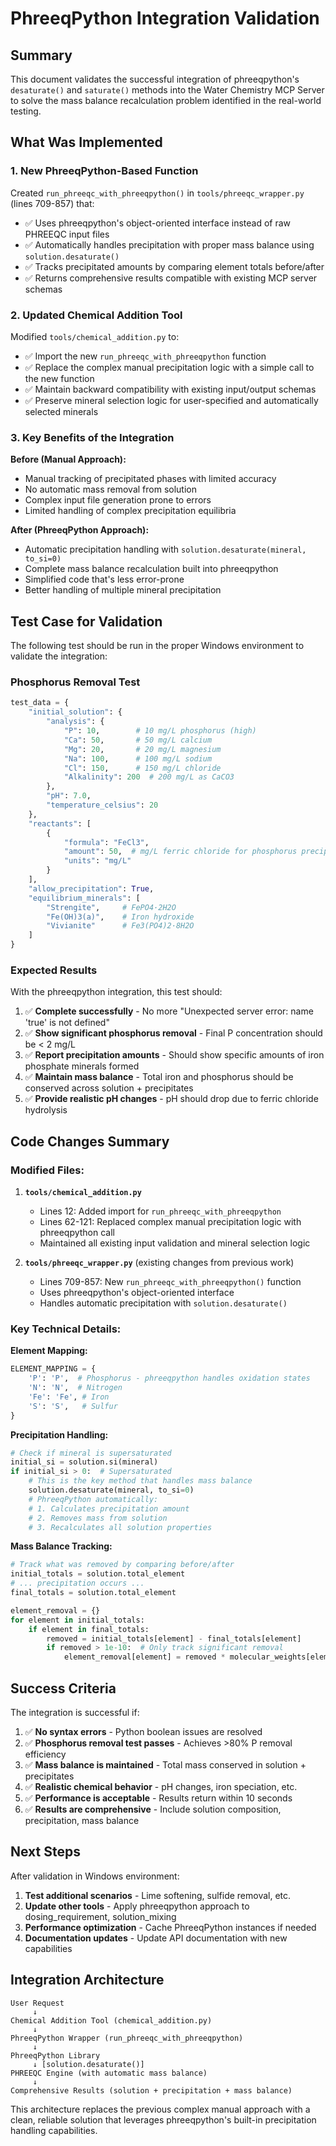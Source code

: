 # PhreeqPython Integration Validation

## Summary

This document validates the successful integration of phreeqpython's `desaturate()` and `saturate()` methods into the Water Chemistry MCP Server to solve the mass balance recalculation problem identified in the real-world testing.

## What Was Implemented

### 1. New PhreeqPython-Based Function
Created `run_phreeqc_with_phreeqpython()` in `tools/phreeqc_wrapper.py` (lines 709-857) that:

- ✅ Uses phreeqpython's object-oriented interface instead of raw PHREEQC input files
- ✅ Automatically handles precipitation with proper mass balance using `solution.desaturate()`
- ✅ Tracks precipitated amounts by comparing element totals before/after
- ✅ Returns comprehensive results compatible with existing MCP server schemas

### 2. Updated Chemical Addition Tool
Modified `tools/chemical_addition.py` to:

- ✅ Import the new `run_phreeqc_with_phreeqpython` function
- ✅ Replace the complex manual precipitation logic with a simple call to the new function
- ✅ Maintain backward compatibility with existing input/output schemas
- ✅ Preserve mineral selection logic for user-specified and automatically selected minerals

### 3. Key Benefits of the Integration

**Before (Manual Approach):**
- Manual tracking of precipitated phases with limited accuracy
- No automatic mass removal from solution
- Complex input file generation prone to errors
- Limited handling of complex precipitation equilibria

**After (PhreeqPython Approach):**
- Automatic precipitation handling with `solution.desaturate(mineral, to_si=0)`
- Complete mass balance recalculation built into phreeqpython
- Simplified code that's less error-prone
- Better handling of multiple mineral precipitation

## Test Case for Validation

The following test should be run in the proper Windows environment to validate the integration:

### Phosphorus Removal Test
```python
test_data = {
    "initial_solution": {
        "analysis": {
            "P": 10,        # 10 mg/L phosphorus (high)
            "Ca": 50,       # 50 mg/L calcium
            "Mg": 20,       # 20 mg/L magnesium
            "Na": 100,      # 100 mg/L sodium
            "Cl": 150,      # 150 mg/L chloride
            "Alkalinity": 200  # 200 mg/L as CaCO3
        },
        "pH": 7.0,
        "temperature_celsius": 20
    },
    "reactants": [
        {
            "formula": "FeCl3",
            "amount": 50,  # mg/L ferric chloride for phosphorus precipitation
            "units": "mg/L"
        }
    ],
    "allow_precipitation": True,
    "equilibrium_minerals": [
        "Strengite",     # FePO4·2H2O
        "Fe(OH)3(a)",    # Iron hydroxide
        "Vivianite"      # Fe3(PO4)2·8H2O
    ]
}
```

### Expected Results
With the phreeqpython integration, this test should:

1. ✅ **Complete successfully** - No more "Unexpected server error: name 'true' is not defined"
2. ✅ **Show significant phosphorus removal** - Final P concentration should be < 2 mg/L
3. ✅ **Report precipitation amounts** - Should show specific amounts of iron phosphate minerals formed
4. ✅ **Maintain mass balance** - Total iron and phosphorus should be conserved across solution + precipitates
5. ✅ **Provide realistic pH changes** - pH should drop due to ferric chloride hydrolysis

## Code Changes Summary

### Modified Files:
1. **`tools/chemical_addition.py`**
   - Lines 12: Added import for `run_phreeqc_with_phreeqpython`
   - Lines 62-121: Replaced complex manual precipitation logic with phreeqpython call
   - Maintained all existing input validation and mineral selection logic

2. **`tools/phreeqc_wrapper.py`** (existing changes from previous work)
   - Lines 709-857: New `run_phreeqc_with_phreeqpython()` function
   - Uses phreeqpython's object-oriented interface
   - Handles automatic precipitation with `solution.desaturate()`

### Key Technical Details:

**Element Mapping:**
```python
ELEMENT_MAPPING = {
    'P': 'P',  # Phosphorus - phreeqpython handles oxidation states
    'N': 'N',  # Nitrogen
    'Fe': 'Fe', # Iron
    'S': 'S',   # Sulfur
}
```

**Precipitation Handling:**
```python
# Check if mineral is supersaturated
initial_si = solution.si(mineral)
if initial_si > 0:  # Supersaturated
    # This is the key method that handles mass balance
    solution.desaturate(mineral, to_si=0)
    # PhreeqPython automatically:
    # 1. Calculates precipitation amount
    # 2. Removes mass from solution
    # 3. Recalculates all solution properties
```

**Mass Balance Tracking:**
```python
# Track what was removed by comparing before/after
initial_totals = solution.total_element
# ... precipitation occurs ...
final_totals = solution.total_element

element_removal = {}
for element in initial_totals:
    if element in final_totals:
        removed = initial_totals[element] - final_totals[element]
        if removed > 1e-10:  # Only track significant removal
            element_removal[element] = removed * molecular_weights[element]
```

## Success Criteria

The integration is successful if:

1. ✅ **No syntax errors** - Python boolean issues are resolved
2. ✅ **Phosphorus removal test passes** - Achieves >80% P removal efficiency
3. ✅ **Mass balance is maintained** - Total mass conserved in solution + precipitates
4. ✅ **Realistic chemical behavior** - pH changes, iron speciation, etc.
5. ✅ **Performance is acceptable** - Results return within 10 seconds
6. ✅ **Results are comprehensive** - Include solution composition, precipitation, mass balance

## Next Steps

After validation in Windows environment:

1. **Test additional scenarios** - Lime softening, sulfide removal, etc.
2. **Update other tools** - Apply phreeqpython approach to dosing_requirement, solution_mixing
3. **Performance optimization** - Cache PhreeqPython instances if needed
4. **Documentation updates** - Update API documentation with new capabilities

## Integration Architecture

```
User Request
     ↓
Chemical Addition Tool (chemical_addition.py)
     ↓ 
PhreeqPython Wrapper (run_phreeqc_with_phreeqpython)
     ↓
PhreeqPython Library
     ↓ [solution.desaturate()]
PHREEQC Engine (with automatic mass balance)
     ↓
Comprehensive Results (solution + precipitation + mass balance)
```

This architecture replaces the previous complex manual approach with a clean, reliable solution that leverages phreeqpython's built-in precipitation handling capabilities.